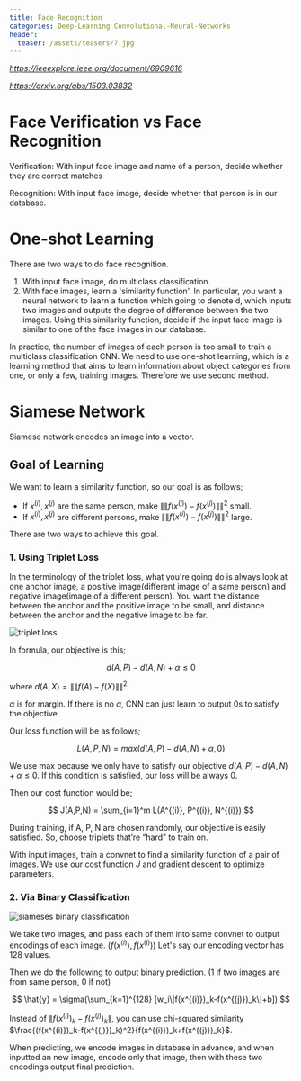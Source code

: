 ```yaml
---
title: Face Recognition
categories: Deep-Learning Convolutional-Neural-Networks
header:
  teaser: /assets/teasers/7.jpg
---
```


*https://ieeexplore.ieee.org/document/6909616*

*https://arxiv.org/abs/1503.03832*

# Face Verification vs Face Recognition

Verification: With input face image and name of a person, decide whether they are correct matches

Recognition: With input face image, decide whether that person is in our database.

# One-shot Learning

There are two ways to do face recognition.

1. With input face image, do multiclass classification.
2. With face images, learn a 'similarity function'. In particular, you want a neural network to learn a function which going to denote d, which inputs two images and outputs the degree of difference between the two images. Using this similarity function, decide if the input face image is similar to one of the face images in our database.

In practice, the number of images of each person is too small to train a multiclass classification CNN. We need to use one-shot learning, which is a learning method that aims to learn information about object categories from one, or only a few, training images. Therefore we use second method.

# Siamese Network

Siamese network encodes an image into a vector.

## Goal of Learning

We want to learn a similarity function, so our goal is as follows;

* If $x^{(i)}, x^{(j)}$ are the same person, make $\|\|f(x^{(i)})-f(x^{(j)})\|\|^2$ small.
* If $x^{(i)}, x^{(j)}$ are different persons, make $\|\|f(x^{(i)})-f(x^{(j)})\|\|^2$ large.

There are two ways to achieve this goal.

### 1. Using Triplet Loss

In the terminology of the triplet loss, what you're going do is always look at one anchor image, a positive image(different image of a same person) and negative image(image of a different person). You want the distance between the anchor and the positive image to be small, and distance between the anchor and the negative image to be far.

![triplet loss](https://lh3.googleusercontent.com/OeAQLgCdU-MFiX7L2WT1PqEFfXDX9F8KhYXHWlZ74AMBbVeGnB5cQ-ifD4rkSXN1i-5tRG6JBksERdv-bwO1S7gxiHoMkO2kBlNhp3WlAhN5sW96nf75xadThKUKt07exLbYpeSPaw=w2400)

In formula, our objective is this;

$$
d(A,P)-d(A,N) + \alpha \leq 0
$$

where $d(A,X)=\|\|f(A)-f(X)\|\|^2$

$\alpha$ is for margin. If there is no $\alpha$, CNN can just learn to output 0s to satisfy the objective.

Our loss function will be as follows;

$$
L(A,P,N) = max(d(A,P)-d(A,N) + \alpha, 0)
$$

We use max because we only have to satisfy our objective $d(A,P)-d(A,N) + \alpha \leq 0$. If this condition is satisfied, our loss will be always 0.

Then our cost function would be;

$$
J(A,P,N) = \sum_{i=1}^m L(A^{(i)}, P^{(i)}, N^{(i)})
$$

During training, if A, P, N are chosen randomly, our objective is easily satisfied. So, choose triplets that’re “hard” to train on.

With input images, train a convnet to find a similarity function of a pair of images. We use our cost function $J$ and gradient descent to optimize parameters.

### 2. Via Binary Classification

![siameses binary classification](https://lh3.googleusercontent.com/wgcWZOYbCZKE2qqUsOp3FMsfwNjJGfa20N5IszKl6-6pJL54gx7l5ciUjAc25EQSJE6CX5fGLx7XFrdGPddOqCsVGpO5ijkSvBXhZvujQyiBGWjbwh0eu7rl4gcf_mvIOJvz2sRUrw=w2400)

We take two images, and pass each of them into same convnet to output encodings of each image. ($f(x^{(i)}), f(x^{(j)})$) Let's say our encoding vector has 128 values.

Then we do the following to output binary prediction. (1 if two images are from same person, 0 if not)

$$
\hat{y} = \sigma(\sum_{k=1}^{128} [w_i\|f(x^{(i)})_k-f(x^{(j)})_k\|+b])
$$

Instead of $\|f(x^{(i)})_k-f(x^{(j)})_k\|$, you can use chi-squared similarity $\frac{(f(x^{(i)})_k-f(x^{(j)})_k)^2}{f(x^{(i)})_k+f(x^{(j)})_k}$.

When predicting, we encode images in database in advance, and when inputted an new image, encode only that image, then with these two encodings output final prediction.
